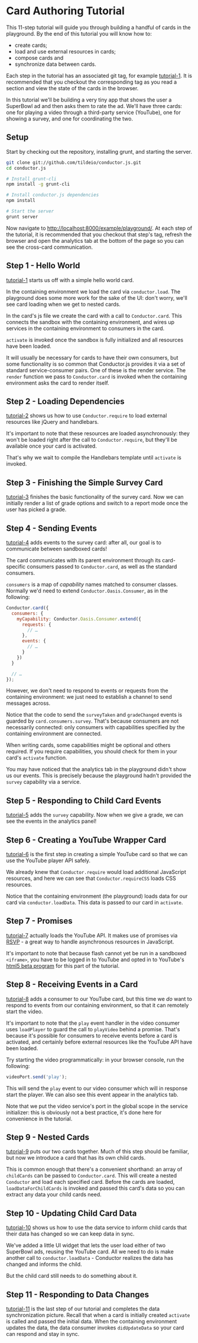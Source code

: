 # Card Authoring Tutorial

This 11-step tutorial will guide you through building a handful of cards in the
playground.  By the end of this tutorial you will know how to:

- create cards;
- load and use external resources in cards;
- compose cards and
- synchronize data between cards.

Each step in the tutorial has an associated git tag, for example
[tutorial-1](https://github.com/tildeio/conductor.js/commit/tutorial-1).
It is recommended that you checkout the corresponding tag as you read a section
and view the state of the cards in the browser.

In this tutorial we'll be building a very tiny app that shows the user a SuperBowl
ad and then asks them to rate the ad.  We'll have three cards: one for playing a
video through a third-party service (YouTube), one for showing a survey, and one
for coordinating the two.

##  Setup

Start by checking out the repository, installing grunt, and starting the server.

```sh
git clone git://github.com/tildeio/conductor.js.git
cd conductor.js

# Install grunt-cli
npm install -g grunt-cli

# Install conductor.js dependencies
npm install

# Start the server
grunt server
```

Now navigate to
[http://localhost:8000/example/playground/](http://localhost:8000/example/playground/).
At each step of the tutorial, it is recommended that you checkout that step's
tag, refresh the browser and open the analytics tab at the bottom of the page so
you can see the cross-card communication.

##  Step 1 - Hello World

[tutorial-1](https://github.com/tildeio/conductor.js/commit/tutorial-1) starts
us off with a simple hello world card.

In the containing environment we load the card via `conductor.load`.  The
playground does some more work for the sake of the UI: don't worry, we'll see
card loading when we get to nested cards.

In the card's js file we create the card with a call to `Conductor.card`.  This
connects the sandbox with the containing environment, and wires up services in
the containing environment to consumers in the card.

`activate` is invoked once the sandbox is fully initialized and all resources
have been loaded.

It will usually be necessary for cards to have their own consumers, but some
functionality is so common that Conductor.js provides it via a set of standard
service-consumer pairs.  One of these is the render service.  The `render`
function we pass to `Conductor.card` is invoked when the containing environment
asks the card to render itself.

##  Step 2 - Loading Dependencies

[tutorial-2](https://github.com/tildeio/conductor.js/commit/tutorial-2) shows us
how to use `Conductor.require` to load external resources like jQuery and
handlebars.

It's important to note that these resources are loaded asynchronously: they
won't be loaded right after the call to `Conductor.require`, but they'll be
available once your card is activated.

That's why we wait to compile the Handlebars template until `activate` is
invoked.

##  Step 3 - Finishing the Simple Survey Card

[tutorial-3](https://github.com/tildeio/conductor.js/commit/tutorial-3) finishes
the basic functionality of the survey card.  Now we can initially render a list
of grade options and switch to a report mode once the user has picked a grade.

##  Step 4 - Sending Events

[tutorial-4](https://github.com/tildeio/conductor.js/commit/tutorial-4) adds
events to the survey card: after all, our goal is to communicate between
sandboxed cards!

The card communicates with its parent environment through its card-specific
consumers passed to `Conductor.card`, as well as the standard consumers.

`consumers` is a map of *capability* names matched to consumer classes.
Normally we'd need to extend `Conductor.Oasis.Consumer`, as in the following:

```js
Conductor.card({
  consumers: {
    myCapability: Conductor.Oasis.Consumer.extend({
      requests: {
        // …
      },
      events: {
        // …
      }
    })
  }

  // …
});
```

However, we don't need to respond to events or requests from the containing
environment: we just need to establish a channel to send messages across.

Notice that the code to send the `surveyTaken` and `gradeChanged` events is
guarded by `card.consumers.survey`.  That's because consumers are not
necessarily connected: only consumers with capabilities specified by the
containing environment are connected.

When writing cards, some capabilities might be optional and others required.  If
you require capabilities, you should check for them in your card's `activate`
function.

You may have noticed that the analytics tab in the playground didn't show us our
events.  This is precisely because the playground hadn't provided the `survey`
capability via a service.


##  Step 5 - Responding to Child Card Events

[tutorial-5](https://github.com/tildeio/conductor.js/commit/tutorial-5) adds the
`survey` capability.  Now when we give a grade, we can see the events in the
analytics panel!

##  Step 6 - Creating a YouTube Wrapper Card

[tutorial-6](https://github.com/tildeio/conductor.js/commit/tutorial-6) is the
first step in creating a simple YouTube card so that we can use the YouTube
player API safely.

We already knew that `Conductor.require` would load additional JavaScript
resources, and here we can see that `Conductor.requireCSS` loads CSS resources.

Notice that the containing environment (the playground) loads data for our card
via `conductor.loadData`.  This data is passed to our card in `activate`.

##  Step 7 - Promises

[tutorial-7](https://github.com/tildeio/conductor.js/commit/tutorial-7) actually
loads the YouTube API.  It makes use of promises via
[RSVP](https://github.com/tildeio/rsvp.js) - a great way to handle asynchronous
resources in JavaScript.

It's important to note that because flash cannot yet be run in a sandboxed
`<iframe>`, you have to be logged in to YouTube and opted in to YouTube's [html5
beta program](http://youtube.com/html5) for this part of the tutorial.

##  Step 8 - Receiving Events in a Card

[tutorial-8](https://github.com/tildeio/conductor.js/commit/tutorial-8) adds a
consumer to our YouTube card, but this time we *do* want to respond to events
from our containing environment, so that it can remotely start the video.

It's important to note that the `play` event handler in the video consumer uses
`loadPlayer` to guard the call to `playVideo` behind a promise.  That's because
it's possible for consumers to receive events before a card is activated, and
certainly before external resources like the YouTube API have been loaded.

Try starting the video programmatically: in your browser console, run the
following:

```js
videoPort.send('play');
```

This will send the `play` event to our video consumer which will in response
start the player.  We can also see this event appear in the analytics tab.

Note that we put the video service's port in the global scope in the service
initializer: this is obviously not a best practice, it's done here for
convenience in the tutorial.

##  Step 9 - Nested Cards

[tutorial-9](https://github.com/tildeio/conductor.js/commit/tutorial-9) puts our
two cards together.  Much of this step should be familiar, but now we introduce
a card that has its own child cards.

This is common enough that there's a convenient shorthand: an array of
`childCards` can be passed to `Conductor.card`.  This will create a nested
`Conductor` and load each specified card.  Before the cards are loaded,
`loadDataForChildCards` is invoked and passed this card's data so you can
extract any data your child cards need.

##  Step 10 - Updating Child Card Data

[tutorial-10](https://github.com/tildeio/conductor.js/commit/tutorial-10) shows
us how to use the data service to inform child cards that their data has changed
so we can keep data in sync.

We've added a little UI widget that lets the user load either of two SuperBowl
ads, reusing the YouTube card.  All we need to do is make another call to
`conductor.loadData` - Conductor realizes the data has changed and informs the
child.

But the child card still needs to do something about it.

##  Step 11 - Responding to Data Changes

[tutorial-11](https://github.com/tildeio/conductor.js/commit/tutorial-11) is the
last step of our tutorial and completes the data synchronization picture.
Recall that when a card is initially created `activate` is called and passed the
initial data.  When the containing environment updates the data, the data
consumer invokes `didUpdateData` so your card can respond and stay in sync.

